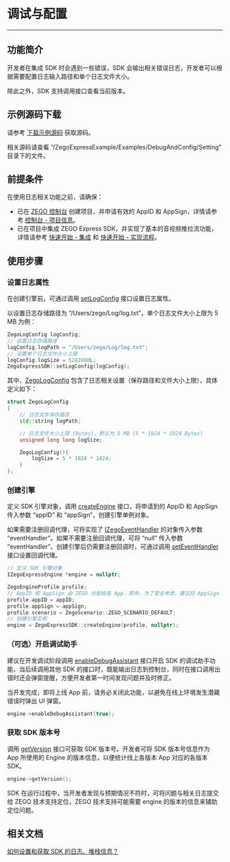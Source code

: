 # 调试与配置

- - -

## 功能简介

开发者在集成 SDK 时会遇到一些错误，SDK 会输出相关错误日志，开发者可以根据需要配置日志输入路径和单个日志文件大小。

除此之外，SDK 支持调用接口查看当前版本。

## 示例源码下载

请参考 [下载示例源码](https://doc-zh.zego.im/article/3128) 获取源码。

相关源码请查看 “/ZegoExpressExample/Examples/DebugAndConfig/Setting” 目录下的文件。

## 前提条件

在使用日志相关功能之前，请确保：

- 已在 [ZEGO 控制台](https://console.zego.im) 创建项目，并申请有效的 AppID 和 AppSign，详情请参考 [控制台 - 项目信息](/console/project-info)。
- 已在项目中集成 ZEGO Express SDK，并实现了基本的音视频推拉流功能，详情请参考 [快速开始 - 集成](https://doc-zh.zego.im/article/197) 和 [快速开始 - 实现流程](https://doc-zh.zego.im/article/7633)。



## 使用步骤

### 设置日志属性

在创建引擎前，可通过调用 [setLogConfig](https://doc-zh.zego.im/article/api?doc=Express_Video_SDK_API~cpp_windows~class~ZegoExpressSDK#set-log-config) 接口设置日志属性。

以设置日志存储路径为 “/Users/zego/Log/log.txt”，单个日志文件大小上限为 5 MB 为例：

```cpp
ZegoLogConfig logConfig;
// 设置日志存储路径
logConfig.logPath = "/Users/zego/Log/log.txt";
// 设置单个日志文件大小上限
logConfig.logSize = 5242880L;
ZegoExpressSDK::setLogConfig(logConfig);
```

其中，[ZegoLogConfig](https://doc-zh.zego.im/article/api?doc=Express_Video_SDK_API~cpp_windows~struct~ZegoLogConfig) 包含了日志相关设置（保存路径和文件大小上限），具体定义如下：

```cpp
struct ZegoLogConfig
{
    // 日志文件保存路径
    std::string logPath;

    // 日志文件大小上限 (Bytes)，默认为 5 MB (5 * 1024 * 1024 Bytes)
    unsigned long long logSize;

    ZegoLogConfig(){
        logSize = 5 * 1024 * 1024;
    }
};
```

### 创建引擎

定义 SDK 引擎对象，调用 [createEngine](https://doc-zh.zego.im/article/api?doc=Express_Video_SDK_API~cpp_windows~class~ZegoExpressSDK#create-engine) 接口，将申请到的 AppID 和 AppSign 传入参数 “appID” 和 “appSign”，创建引擎单例对象。

如果需要注册回调代理，可将实现了 [IZegoEventHandler](https://doc-zh.zego.im/article/api?doc=Express_Video_SDK_API~cpp_windows~class~IZegoEventHandler) 的对象传入参数 “eventHandler”。如果不需要注册回调代理，可将 “null” 传入参数 “eventHandler”。创建引擎后仍需要注册回调时，可通过调用 [setEventHandler](https://doc-zh.zego.im/article/api?doc=Express_Video_SDK_API~cpp_windows~class~IZegoExpressEngine#set-event-handler) 接口设置回调代理。

```cpp
// 定义 SDK 引擎对象
IZegoExpressEngine *engine = nullptr;

ZegoEngineProfile profile;
// AppID 和 AppSign 由 ZEGO 分配给各 App；其中，为了安全考虑，建议将 AppSign 存储在 App 的业务后台，需要使用时从后台获取
profile.appID = appID;
profile.appSign = appSign;
profile.scenario = ZegoScenario::ZEGO_SCENARIO_DEFAULT;
// 创建引擎实例
engine = ZegoExpressSDK::createEngine(profile, nullptr);
```

### （可选）开启调试助手

建议在开发调试阶段调用 [enableDebugAssistant](https://doc-zh.zego.im/article/api?doc=Express_Video_SDK_API~cpp_windows~class~IZegoExpressEngine#enable-debug-assistant) 接口开启 SDK 的调试助手功能，当后续调用其他 SDK 的接口时，既能输出日志到控制台，同时在接口调用出错时还会弹窗提醒，方便开发者第一时间发现问题并及时修正。

<Warning title="注意">
当开发完成，即将上线 App 前，请务必关闭此功能，以避免在线上环境发生潜藏错误时弹出 UI 弹窗。
</Warning>

```cpp
engine->enableDebugAssistant(true);
```

### 获取 SDK 版本号

调用 [getVersion](https://doc-zh.zego.im/article/api?doc=Express_Video_SDK_API~cpp_windows~class~ZegoExpressSDK#get-version) 接口可获取 SDK 版本号。开发者可将 SDK 版本号信息作为 App 所使用的 Engine 的版本信息，以便统计线上各版本 App 对应的各版本 SDK。

```cpp
engine->getVersion();
```

<Note title="说明">
SDK 在运行过程中，当开发者发现与预期情况不符时，可将问题与相关日志提交给 ZEGO 技术支持定位，ZEGO 技术支持可能需要 engine 的版本的信息来辅助定位问题。
</Note>


## 相关文档

[如何设置和获取 SDK 的日志、堆栈信息？](https://doc-zh.zego.im/faq/express_sdkLog)
